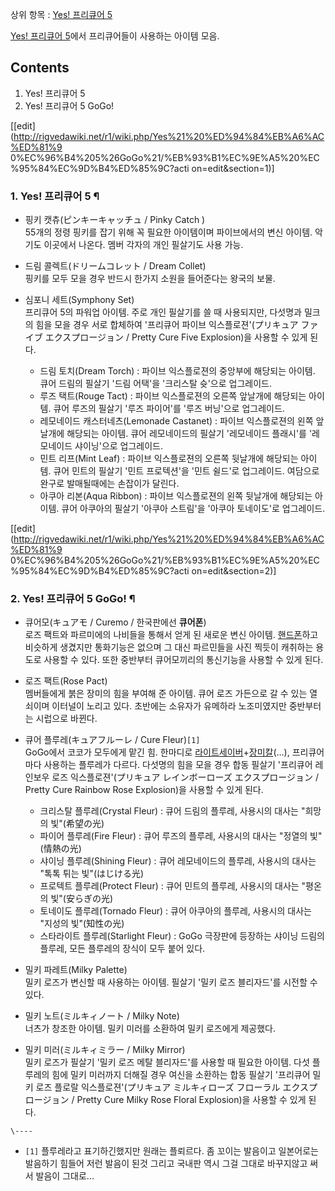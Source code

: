 상위 항목 : [Yes! 프리큐어 5](Yes%21%20%ED%94%84%EB%A6%AC%ED%81%90%EC%96%B4%205.md)

[Yes! 프리큐어 5](Yes%21%20%ED%94%84%EB%A6%AC%ED%81%90%EC%96%B4%205.md)에서
프리큐어들이 사용하는 아이템 모음.

## Contents

    

1. Yes! 프리큐어 5 
2. Yes! 프리큐어 5 GoGo! 

[[edit](http://rigvedawiki.net/r1/wiki.php/Yes%21%20%ED%94%84%EB%A6%AC%ED%81%9
0%EC%96%B4%205%26GoGo%21/%EB%93%B1%EC%9E%A5%20%EC%95%84%EC%9D%B4%ED%85%9C?acti
on=edit&section=1)]

### 1. Yes! 프리큐어 5 ¶

  * 핑키 캣츄(ピンキーキャッチュ / Pinky Catch )  
55개의 정령 핑키를 잡기 위해 꼭 필요한 아이템이며 파이브에서의 변신 아이템. 악기도 이곳에서 나온다. 멤버 각자의 개인 필살기도 사용
가능.  

  * 드림 콜렉트(ドリームコレット / Dream Collet)  
핑키를 모두 모을 경우 반드시 한가지 소원을 들어준다는 왕국의 보물.  

  * 심포니 세트(Symphony Set)  
프리큐어 5의 파워업 아이템. 주로 개인 필살기를 쓸 때 사용되지만, 다섯명과 밀크의 힘을 모을 경우 서로 합체하여 '프리큐어 파이브
익스플로젼'(プリキュア ファイブ エクスプロージョン / Pretty Cure Five Explosion)을 사용할 수 있게 된다.  

    * 드림 토치(Dream Torch) : 파이브 익스플로젼의 중앙부에 해당되는 아이템. 큐어 드림의 필살기 '드림 어택'을 '크리스탈 슛'으로 업그레이드.
    * 루즈 택트(Rouge Tact) : 파이브 익스플로젼의 오른쪽 앞날개에 해당되는 아이템. 큐어 루즈의 필살기 '루즈 파이어'를 '루즈 버닝'으로 업그레이드.
    * 레모네이드 캐스터네츠(Lemonade Castanet) : 파이브 익스플로젼의 왼쪽 앞날개에 해당되는 아이템. 큐어 레모네이드의 필살기 '레모네이드 플래시'를 '레모네이드 샤이닝'으로 업그레이드.
    * 민트 리프(Mint Leaf) : 파이브 익스플로젼의 오른쪽 뒷날개에 해당되는 아이템. 큐어 민트의 필살기 '민트 프로텍션'을 '민트 쉴드'로 업그레이드. 여담으로 완구로 발매될때에는 손잡이가 달린다.
    * 아쿠아 리본(Aqua Ribbon) : 파이브 익스플로젼의 왼쪽 뒷날개에 해당되는 아이템. 큐어 아쿠아의 필살기 '아쿠아 스트림'을 '아쿠아 토네이도'로 업그레이드.  

[[edit](http://rigvedawiki.net/r1/wiki.php/Yes%21%20%ED%94%84%EB%A6%AC%ED%81%9
0%EC%96%B4%205%26GoGo%21/%EB%93%B1%EC%9E%A5%20%EC%95%84%EC%9D%B4%ED%85%9C?acti
on=edit&section=2)]

### 2. Yes! 프리큐어 5 GoGo! ¶

  * 큐어모(キュアモ / Curemo / 한국판에선 **큐어폰**)  
로즈 팩트와 파르미에의 나비들을 통해서 얻게 된 새로운 변신 아이템.
[핸드폰](%ED%95%B8%EB%93%9C%ED%8F%B0.md)하고 비슷하게 생겼지만 통화기능은 없으며 그 대신 파르민들을 사진
찍듯이 캐취하는 용도로 사용할 수 있다. 또한 중반부터 큐어모끼리의 통신기능을 사용할 수 있게 된다.  

  * 로즈 팩트(Rose Pact)  
멤버들에게 붉은 장미의 힘을 부여해 준 아이템. 큐어 로즈 가든으로 갈 수 있는 열쇠이며 이터널이 노리고 있다. 초반에는 소유자가 유메하라
노조미였지만 중반부터는 시럽으로 바뀐다.  

  * 큐어 플루레(キュアフルーレ / Cure Fleur)`[1]`  
GoGo에서 코코가 모두에게 맡긴 힘. 한마디로 [라이트세이버](%EB%9D%BC%EC%9D%B4%ED%8A%B8%EC%84%B8%EC%9D%B4%EB%B2%84.md)+[장미칼](%EC%9E%A5%EB%AF%B8%EC%B9%BC.md)(…), 프리큐어마다 사용하는
플루레가 다르다. 다섯명의 힘을 모을 경우 합동 필살기 '프리큐어 레인보우 로즈 익스플로젼'(プリキュア レインボーローズ エクスプロージョン /
Pretty Cure Rainbow Rose Explosion)을 사용할 수 있게 된다.  

    * 크리스탈 플루레(Crystal Fleur) : 큐어 드림의 플루레, 사용시의 대사는 "희망의 빛"(希望の光)
    * 파이어 플루레(Fire Fleur) : 큐어 루즈의 플루레, 사용시의 대사는 "정열의 빛"(情熱の光)
    * 샤이닝 플루레(Shining Fleur) : 큐어 레모네이드의 플루레, 사용시의 대사는 "톡톡 튀는 빛"(はじける光)
    * 프로텍트 플루레(Protect Fleur) : 큐어 민트의 플루레, 사용시의 대사는 "평온의 빛"(安らぎの光)
    * 토네이도 플루레(Tornado Fleur) : 큐어 아쿠아의 플루레, 사용시의 대사는 "지성의 빛"(知性の光)
    * 스타라이트 플루레(Starlight Fleur) : GoGo 극장판에 등장하는 샤이닝 드림의 플루레, 모든 플루레의 장식이 모두 붙어 있다.  

  * 밀키 파레트(Milky Palette)  
밀키 로즈가 변신할 때 사용하는 아이템. 필살기 '밀키 로즈 블리자드'를 시전할 수 있다.  

  * 밀키 노트(ミルキィノート / Milky Note)  
너츠가 창조한 아이템. 밀키 미러를 소환하여 밀키 로즈에게 제공했다.  

  * 밀키 미러(ミルキィミラー / Milky Mirror)  
밀키 로즈가 필살기 '밀키 로즈 메탈 블리자드'를 사용할 때 필요한 아이템. 다섯 플루레의 힘에 밀키 미러까지 더해질 경우 여신을 소환하는
합동 필살기 '프리큐어 밀키 로즈 플로랄 익스플로젼'(プリキュア ミルキィローズ フローラル エクスプロージョン / Pretty Cure
Milky Rose Floral Explosion)을 사용할 수 있게 된다.

`\----`

  * `[1]` 플루레라고 표기하긴했지만 원래는 플뢰르다. 좀 꼬이는 발음이고 일본어로는 발음하기 힘들어 저런 발음이 된것 그리고 국내판 역시 그걸 그대로 바꾸지않고 써서 발음이 그대로...

